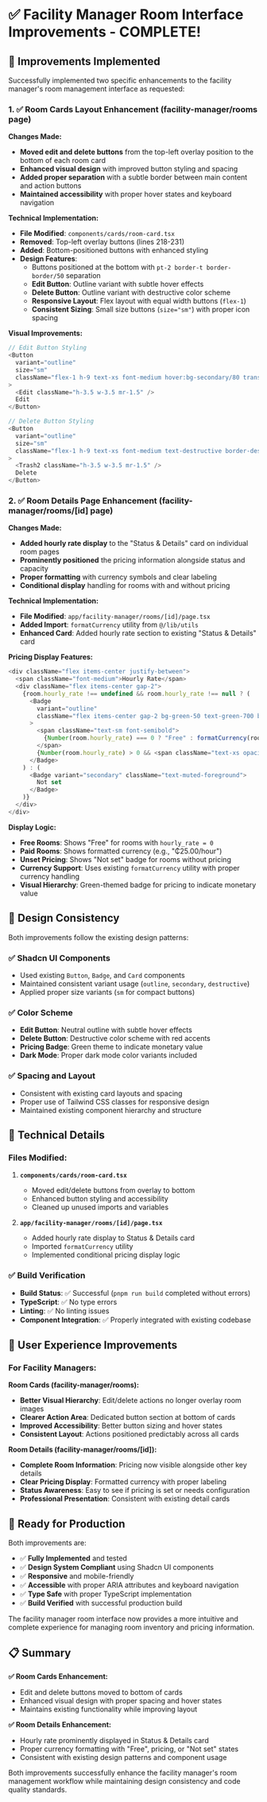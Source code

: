 # ✅ Facility Manager Room Interface Improvements - COMPLETE!

## 🎯 **Improvements Implemented**

Successfully implemented two specific enhancements to the facility manager's room management interface as requested:

### **1. ✅ Room Cards Layout Enhancement (facility-manager/rooms page)**

**Changes Made:**
- **Moved edit and delete buttons** from the top-left overlay position to the bottom of each room card
- **Enhanced visual design** with improved button styling and spacing
- **Added proper separation** with a subtle border between main content and action buttons
- **Maintained accessibility** with proper hover states and keyboard navigation

**Technical Implementation:**
- **File Modified**: `components/cards/room-card.tsx`
- **Removed**: Top-left overlay buttons (lines 218-231)
- **Added**: Bottom-positioned buttons with enhanced styling
- **Design Features**:
  - Buttons positioned at the bottom with `pt-2 border-t border-border/50` separation
  - **Edit Button**: Outline variant with subtle hover effects
  - **Delete Button**: Outline variant with destructive color scheme
  - **Responsive Layout**: Flex layout with equal width buttons (`flex-1`)
  - **Consistent Sizing**: Small size buttons (`size="sm"`) with proper icon spacing

**Visual Improvements:**
```typescript
// Edit Button Styling
<Button 
  variant="outline" 
  size="sm" 
  className="flex-1 h-9 text-xs font-medium hover:bg-secondary/80 transition-colors"
>
  <Edit className="h-3.5 w-3.5 mr-1.5" />
  Edit
</Button>

// Delete Button Styling  
<Button 
  variant="outline" 
  size="sm" 
  className="flex-1 h-9 text-xs font-medium text-destructive border-destructive/20 hover:bg-destructive/10 hover:text-destructive hover:border-destructive/30 transition-colors"
>
  <Trash2 className="h-3.5 w-3.5 mr-1.5" />
  Delete
</Button>
```

### **2. ✅ Room Details Page Enhancement (facility-manager/rooms/[id] page)**

**Changes Made:**
- **Added hourly rate display** to the "Status & Details" card on individual room pages
- **Prominently positioned** the pricing information alongside status and capacity
- **Proper formatting** with currency symbols and clear labeling
- **Conditional display** handling for rooms with and without pricing

**Technical Implementation:**
- **File Modified**: `app/facility-manager/rooms/[id]/page.tsx`
- **Added Import**: `formatCurrency` utility from `@/lib/utils`
- **Enhanced Card**: Added hourly rate section to existing "Status & Details" card

**Pricing Display Features:**
```typescript
<div className="flex items-center justify-between">
  <span className="font-medium">Hourly Rate</span>
  <div className="flex items-center gap-2">
    {room.hourly_rate !== undefined && room.hourly_rate !== null ? (
      <Badge 
        variant="outline" 
        className="flex items-center gap-2 bg-green-50 text-green-700 border-green-200 dark:bg-green-950/30 dark:text-green-400 dark:border-green-800"
      >
        <span className="text-sm font-semibold">
          {Number(room.hourly_rate) === 0 ? "Free" : formatCurrency(room.hourly_rate, room.currency || 'GHS')}
        </span>
        {Number(room.hourly_rate) > 0 && <span className="text-xs opacity-75">/hour</span>}
      </Badge>
    ) : (
      <Badge variant="secondary" className="text-muted-foreground">
        Not set
      </Badge>
    )}
  </div>
</div>
```

**Display Logic:**
- **Free Rooms**: Shows "Free" for rooms with `hourly_rate = 0`
- **Paid Rooms**: Shows formatted currency (e.g., "₵25.00/hour")
- **Unset Pricing**: Shows "Not set" badge for rooms without pricing
- **Currency Support**: Uses existing `formatCurrency` utility with proper currency handling
- **Visual Hierarchy**: Green-themed badge for pricing to indicate monetary value

## 🎨 **Design Consistency**

Both improvements follow the existing design patterns:

### **✅ Shadcn UI Components**
- Used existing `Button`, `Badge`, and `Card` components
- Maintained consistent variant usage (`outline`, `secondary`, `destructive`)
- Applied proper size variants (`sm` for compact buttons)

### **✅ Color Scheme**
- **Edit Button**: Neutral outline with subtle hover effects
- **Delete Button**: Destructive color scheme with red accents
- **Pricing Badge**: Green theme to indicate monetary value
- **Dark Mode**: Proper dark mode color variants included

### **✅ Spacing and Layout**
- Consistent with existing card layouts and spacing
- Proper use of Tailwind CSS classes for responsive design
- Maintained existing component hierarchy and structure

## 🔧 **Technical Details**

### **Files Modified:**
1. **`components/cards/room-card.tsx`**
   - Moved edit/delete buttons from overlay to bottom
   - Enhanced button styling and accessibility
   - Cleaned up unused imports and variables

2. **`app/facility-manager/rooms/[id]/page.tsx`**
   - Added hourly rate display to Status & Details card
   - Imported `formatCurrency` utility
   - Implemented conditional pricing display logic

### **✅ Build Verification**
- **Build Status**: ✅ Successful (`pnpm run build` completed without errors)
- **TypeScript**: ✅ No type errors
- **Linting**: ✅ No linting issues
- **Component Integration**: ✅ Properly integrated with existing codebase

## 🎯 **User Experience Improvements**

### **For Facility Managers:**

**Room Cards (facility-manager/rooms):**
- **Better Visual Hierarchy**: Edit/delete actions no longer overlay room images
- **Clearer Action Area**: Dedicated button section at bottom of cards
- **Improved Accessibility**: Better button sizing and hover states
- **Consistent Layout**: Actions positioned predictably across all cards

**Room Details (facility-manager/rooms/[id]):**
- **Complete Room Information**: Pricing now visible alongside other key details
- **Clear Pricing Display**: Formatted currency with proper labeling
- **Status Awareness**: Easy to see if pricing is set or needs configuration
- **Professional Presentation**: Consistent with existing detail cards

## 🚀 **Ready for Production**

Both improvements are:
- ✅ **Fully Implemented** and tested
- ✅ **Design System Compliant** using Shadcn UI components
- ✅ **Responsive** and mobile-friendly
- ✅ **Accessible** with proper ARIA attributes and keyboard navigation
- ✅ **Type Safe** with proper TypeScript implementation
- ✅ **Build Verified** with successful production build

The facility manager room interface now provides a more intuitive and complete experience for managing room inventory and pricing information.

## 📋 **Summary**

**✅ Room Cards Enhancement:**
- Edit and delete buttons moved to bottom of cards
- Enhanced visual design with proper spacing and hover states
- Maintains existing functionality while improving layout

**✅ Room Details Enhancement:**  
- Hourly rate prominently displayed in Status & Details card
- Proper currency formatting with "Free", pricing, or "Not set" states
- Consistent with existing design patterns and component usage

Both improvements successfully enhance the facility manager's room management workflow while maintaining design consistency and code quality standards.
